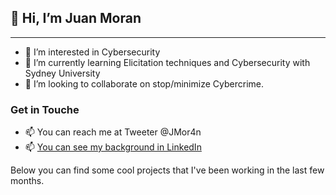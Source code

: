 ## 👋 Hi, I’m Juan Moran

---

- 👀 I’m interested in Cybersecurity
- 🌱 I’m currently learning Elicitation techniques and Cybersecurity with Sydney University
- 💞️ I’m looking to collaborate on stop/minimize Cybercrime.


### Get in Touche
- 📫 You can reach me at Tweeter @JMor4n
- 📫 [You can see my background in LinkedIn](https://www.linkedin.com/in/juan-m-66082035/ "Juan Moran's LinkedIn")

Below you can find some cool projects that I've been working in the last few months.

<!---
JMor4n/JMor4n is a ✨ special ✨ repository because its `README.md` (this file) appears on your GitHub profile.
You can click the Preview link to take a look at your changes.
--->
